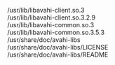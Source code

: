 /usr/lib/libavahi-client.so.3  
/usr/lib/libavahi-client.so.3.2.9  
/usr/lib/libavahi-common.so.3  
/usr/lib/libavahi-common.so.3.5.3  
/usr/share/doc/avahi-libs  
/usr/share/doc/avahi-libs/LICENSE  
/usr/share/doc/avahi-libs/README  
